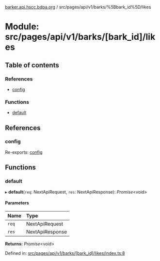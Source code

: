 [barker.api.hscc.bdpa.org][1] / src/pages/api/v1/barks/%5Bbark_id%5D/likes

# Module: src/pages/api/v1/barks/\[bark_id]/likes

## Table of contents

### References

- [config][2]

### Functions

- [default][3]

## References

### config

Re-exports: [config][4]

## Functions

### default

▸ **default**(`req`: NextApiRequest, `res`: NextApiResponse): _Promise_\<void>

#### Parameters

| Name  | Type            |
| :---- | :-------------- |
| `req` | NextApiRequest  |
| `res` | NextApiResponse |

**Returns:** _Promise_\<void>

Defined in: [src/pages/api/v1/barks/\[bark_id\]/likes/index.ts:8][5]

[1]: ../README.md
[2]: src_pages_api_v1_barks__bark_id__likes.md#config
[3]: src_pages_api_v1_barks__bark_id__likes.md#default
[4]: src_backend_middleware.md#config

[5]:
https://github.com/nhscc/barker.api.hscc.bdpa.org/blob/08a500c/src/pages/api/v1/barks/[bark_id]/likes/index.ts#L8
